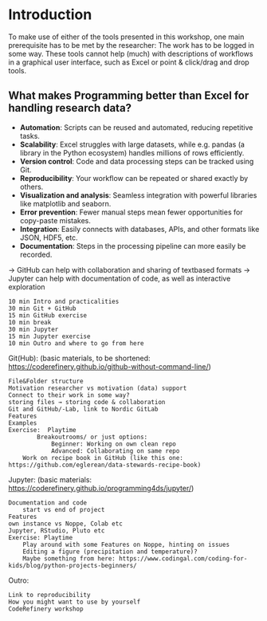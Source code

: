 # Introduction

To make use of either of the tools presented in this workshop, one main prerequisite has to be met by the researcher: The work has to be logged in some way. 
These tools cannot help (much) with descriptions of workflows in a graphical user interface, such as Excel or point & click/drag and drop tools. 

## What makes Programming better than Excel for handling research data?

- **Automation**: Scripts can be reused and automated, reducing repetitive tasks.
- **Scalability**: Excel struggles with large datasets, while e.g. pandas (a library in the Python ecosystem) handles millions of rows efficiently.
- **Version control**: Code and data processing steps can be tracked using Git.
- **Reproducibility**: Your workflow can be repeated or shared exactly by others.
- **Visualization and analysis**: Seamless integration with powerful libraries like matplotlib and seaborn.
- **Error prevention**: Fewer manual steps mean fewer opportunities for copy-paste mistakes.
- **Integration**: Easily connects with databases, APIs, and other formats like JSON, HDF5, etc.
- **Documentation**: Steps in the processing pipeline can more easily be recorded. 

-> GitHub can help with collaboration and sharing of textbased formats
-> Jupyter can help with documentation of code, as well as interactive exploration


    10 min Intro and practicalities
    30 min Git + GitHub
    15 min GitHub exercise
    10 min break
    30 min Jupyter
    15 min Jupyter exercise
    10 min Outro and where to go from here

Git(Hub): (basic materials, to be shortened: https://coderefinery.github.io/github-without-command-line/)

    File&Folder structure 
    Motivation researcher vs motivation (data) support
    Connect to their work in some way?
    storing files → storing code & collaboration
    Git and GitHub/-Lab, link to Nordic GitLab
    Features
    Examples
    Exercise:  Playtime
            Breakoutrooms/ or just options: 
                Beginner: Working on own clean repo
                Advanced: Collaborating on same repo 
        Work on recipe book in GitHub (like this one: https://github.com/eglerean/data-stewards-recipe-book) 

Jupyter: (basic materials: https://coderefinery.github.io/programming4ds/jupyter/)

    Documentation and code
        start vs end of project
    Features
    own instance vs Noppe, Colab etc
    Jupyter, RStudio, Pluto etc
    Exercise: Playtime
        Play around with some Features on Noppe, hinting on issues
        Editing a figure (precipitation and temperature)?
        Maybe something from here: https://www.codingal.com/coding-for-kids/blog/python-projects-beginners/

Outro:

    Link to reproducibility
    How you might want to use by yourself
    CodeRefinery workshop